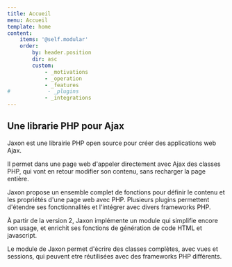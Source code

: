 ```yaml
---
title: Accueil
menu: Accueil
template: home
content:
    items: '@self.modular'
    order:
        by: header.position
        dir: asc
        custom:
            - _motivations
            - _operation
            - _features
#            - _plugins
            - _integrations
---
```


## Une librarie PHP pour Ajax

Jaxon est une librairie PHP open source pour créer des applications web Ajax.

Il permet dans une page web d'appeler directement avec Ajax des classes PHP, qui vont en retour modifier son contenu, sans recharger la page entière.

Jaxon propose un ensemble complet de fonctions pour définir le contenu et les propriétés d'une page web avec PHP.
Plusieurs plugins permettent d'étendre ses fonctionnalités et l'intégrer avec divers frameworks PHP.

&Agrave; partir de la version 2, Jaxon implémente un module qui simplifie encore son usage, et enrichit ses fonctions de génération de code HTML et javascript.

Le module de Jaxon permet d'écrire des classes complètes, avec vues et sessions, qui peuvent etre réutilisées avec des frameworks PHP différents.
